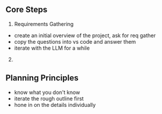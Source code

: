 ## Core Steps
1. Requirements Gathering
  - create an initial overview of the project, ask for req gather
  - copy the questions into vs code and answer them
  - iterate with the LLM for a while
2. 


## Planning Principles
- know what you don't know
- iterate the rough outline first
- hone in on the details individually
